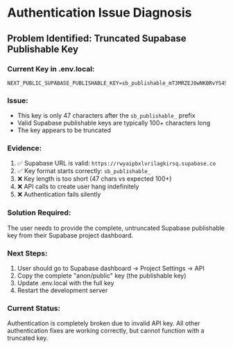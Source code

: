 # Authentication Issue Diagnosis

## Problem Identified: Truncated Supabase Publishable Key

### Current Key in .env.local:

```
NEXT_PUBLIC_SUPABASE_PUBLISHABLE_KEY=sb_publishable_mT3MRZEJ0wNKBRvYS4S8bA_sAfqszRu
```

### Issue:

- This key is only 47 characters after the `sb_publishable_` prefix
- Valid Supabase publishable keys are typically 100+ characters long
- The key appears to be truncated

### Evidence:

1. ✅ Supabase URL is valid: `https://rwyaipbxlvrilagkirsq.supabase.co`
2. ✅ Key format starts correctly: `sb_publishable_`
3. ❌ Key length is too short (47 chars vs expected 100+)
4. ❌ API calls to create user hang indefinitely
5. ❌ Authentication fails silently

### Solution Required:

The user needs to provide the complete, untruncated Supabase publishable key from their Supabase project dashboard.

### Next Steps:

1. User should go to Supabase dashboard → Project Settings → API
2. Copy the complete "anon/public" key (the publishable key)
3. Update .env.local with the full key
4. Restart the development server

### Current Status:

Authentication is completely broken due to invalid API key. All other authentication fixes are working correctly, but cannot function with a truncated key.
